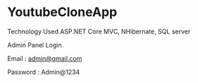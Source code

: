 # YoutubeCloneApp

Technology Used
ASP.NET Core MVC, NHibernate, SQL server

Admin Panel Login

Email : admin@gmail.com

Password : Admin@1234

